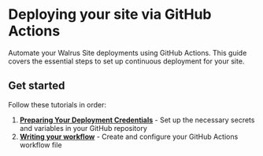 # Deploying your site via GitHub Actions

Automate your Walrus Site deployments using GitHub Actions. This guide covers the essential steps to
set up continuous deployment for your site.

## Get started

Follow these tutorials in order:

1. **[Preparing Your Deployment Credentials](./tutorial-gh-secrets-vars.md)** - Set up the necessary
   secrets and variables in your GitHub repository
2. **[Writing your workflow](./tutorial-gh-workflow.md)** - Create and configure your GitHub Actions
   workflow file

